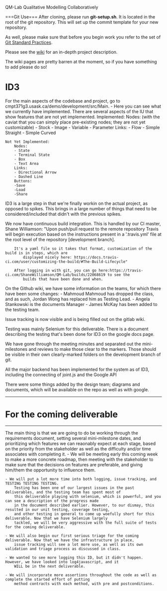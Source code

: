 QM-Lab Qualitative Modelling Collaboratively

===Git Use===
After cloning, please run **git-setup.sh**. It is located in the root of the git repository. This will set up the commit template for your new repository. 

As well, please make sure that before you begin work you refer to the set of [Git Standard Practices](https://github.com/ShaneWilliamson/QM-Lab/wiki/Git-Standard-Practices).

Please see the [wiki](https://github.com/ShaneWilliamson/QM-Lab/wiki) for an in-depth project description.

The wiki pages are pretty barren at the moment, so if you have something to add please do so!

ID3
=====
For the main aspects of the codebase and project, go to cmpt371g3.usask.ca/demo/development/src/Main. 
	- Here you can see what we currently have implemented. There are several aspects of the IU that show features that are 
		not yet implemented. 
	Implemented:
		Nodes: (with the caviat that you can simply place pre-existing nodes; they are not yet customizable)
		- Stock
		- Image
		- Variable
		- Parameter
		Links:
		- Flow
		- Simple Straight
		- Simple Curved
		
	Not Yet Implemented:
		Nodes: 
		- State
		- Terminal State
		- Box
		- Text Area
		Links:
		- Directional Arrow
		- Dashed Line
		Buttons:
		-Save
		-Load
		-Share
		
ID3 is a large step in that we're finally workin on the actual project, as opposed to spikes. This brings in a large number of things
			that need to be considered/included that didn't with the previous spikes. 
			
We now have continuous build integration. This is handled by our CI master, Shane Williamson:
		"Upon push/pull request to the remote repository Travis will begin execution based on the 
			instructions present in a '.travis.yml' file at the root level of the repository [development branch].

		It's a yaml file so it takes that format, customization of the build is in steps, which are 
			displayed nicely here: https://docs.travis-ci.com/user/customizing-the-build/#The-Build-Lifecycle"
		
		After logging in with git, you can go here:https://travis-ci.com/ShaneWilliamson/QM-Lab/builds/22068619 to see the
			builds that have been done and when. 
		
On the Github wiki, we have some information on the teams, for which there have been some changes:
	- Mahmoud Mahmoud has dropped the class, and as such, Jordan Wong has replaced him as Testing Lead.
	- Angela Stankowski is the documents Manager
	- James McKay has been added to the testing team. 
	
Issue tracking is now visible and is being filled out on the gitlab wiki. 

Testing was mainly Selenium for this deliverable. There is a document describing the testing that's been done for ID3 
		on the google docs page. 
	
We have gone through the meeting minutes and separated out the mini-milestones and reviews to make those clear to the markers. 
		Those should be visible in their own clearly-marked folders on the development branch of git. 
	
All the major backend has been implemented for the system as of ID3, including the connecting of joint.js and the Google API

There were some things added by the design team; diagrams and documents, which will be available on the repo as well as with google.

____________________________________

For the coming deliverable
=====
____________________________________

The main thing is that we are going to do be working through the requirements document, setting several mini-milestone dates,
	and prioritizing which features we can reaonably expect at each stage, based on the priority from the stakeholder as well
	as the difficulty and/or time associates with completing it. 
	- We will be meeting early this coming week to make a more concrete roadmap, then meeting with the stakeholder to 
		make sure that the decisions on features are preferable, and giving him/them the opportunity to influence them. 
	
	- We will put a lot more time into both logging, issue tracking, and TESTING TESTING TESTING.
		Testing has been one of our largest issues in the past deliverables, and the testing team has spent most of 
		this deliverable playing with selenium, which is powerful, and you can see a description of the progress made 
		in the document described earlier. However, to our dismay, this resulted in our unit testing, coverage testing, 
		and other testing in general to come up woefully short for this deliverable. Now that we have Selenium largely 
		tackled, we will be very aggressive with the full suite of tests for the coming deliverable. 
		
	- We will also begin our first serious triage for the coming deliverable. Now that we have the infrastructure in place, 
		issue tracking will see a lot more use, as well as its own validation and triage process as discussed in class. 

	- We wanted to see more logging this ID, but it didn't happen. However, we have looked into log4javascript, and it
		WILL be in the next deliverable. 
	
	- We will incorporate more assertions throughout the code as well as complete the started effort of putting
		method contracts with each method, with pre and postconditions. 
	